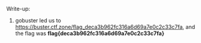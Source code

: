 Write-up:

1. gobuster led us to https://buster.ctf.zone/flag_deca3b962fc316a6d69a7e0c2c33c7fa, and the flag was **flag{deca3b962fc316a6d69a7e0c2c33c7fa}**